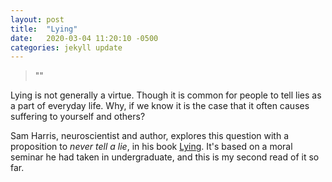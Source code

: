 ```yaml
---
layout: post
title:  "Lying"
date:   2020-03-04 11:20:10 -0500
categories: jekyll update
---
```

> "<Sam Harris Lying quote>"

Lying is not generally a virtue. Though it is common for people to tell lies as a part of everyday life. Why, if we know it is the case that it often causes suffering to yourself and others?

Sam Harris, neuroscientist and author, explores this question with a proposition to _never tell a lie_, in his book [Lying][Lying-Book]. It's based on a moral seminar he had taken in undergraduate, and this is my second read of it so far.

[Lying-Book]: https://samharris.org/books/lying/
